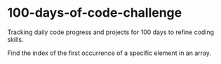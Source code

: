 # 100-days-of-code-challenge
Tracking daily code progress and projects for 100 days to refine coding skills.

 Find the index of the first occurrence of a specific element in an array.
